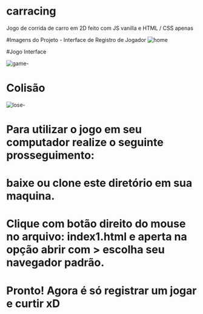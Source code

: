 # carracing
Jogo de corrida de carro em 2D feito com JS vanilla e HTML / CSS apenas

#Imagens do Projeto - Interface de Registro de Jogador
![home](https://user-images.githubusercontent.com/32007101/77465136-f5163380-6de6-11ea-873e-bf4060000561.JPG)

#Jogo Interface

![game-](https://user-images.githubusercontent.com/32007101/77465331-33135780-6de7-11ea-91eb-3e5048b5bd02.JPG)

# Colisão

![lose-](https://user-images.githubusercontent.com/32007101/77465466-6b1a9a80-6de7-11ea-9b32-d8cc3e759926.JPG)

# Para utilizar o jogo em seu computador realize o seguinte prosseguimento:
# baixe ou clone este diretório em sua maquina.
# Clique com botão direito do mouse no arquivo: index1.html e aperta na opção abrir com > escolha seu navegador padrão.
# Pronto! Agora é só registrar um jogar e curtir xD


